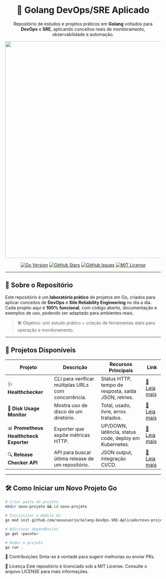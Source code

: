 <div align="center">
  <h1>🚀 Golang DevOps/SRE Aplicado</h1>
  <p>Repositório de estudos e projetos práticos em <strong>Golang</strong> voltados para <strong>DevOps</strong> e <strong>SRE</strong>, aplicando conceitos reais de monitoramento, observabilidade e automação.</p>
  
  <img src="https://res.cloudinary.com/practicaldev/image/fetch/s--fu79u6To--/c_limit%2Cf_auto%2Cfl_progressive%2Cq_auto%2Cw_880/https://github.com/kodelint/blog-assets/raw/main/images/02-learn-go.png" width="700"/>
  
  <!-- Badges -->
  <p>
    <a href="https://go.dev/"><img src="https://img.shields.io/badge/Go-1.22+-blue.svg?style=for-the-badge&logo=go" alt="Go Version"></a>
    <a href="https://github.com/viniciushammett/Golang-DevOps-SRE-Aplicado/stargazers"><img src="https://img.shields.io/github/stars/viniciushammett/Golang-DevOps-SRE-Aplicado?style=for-the-badge" alt="GitHub Stars"></a>
    <a href="https://github.com/viniciushammett/Golang-DevOps-SRE-Aplicado/issues"><img src="https://img.shields.io/github/issues/viniciushammett/Golang-DevOps-SRE-Aplicado?style=for-the-badge" alt="GitHub Issues"></a>
    <a href="LICENSE"><img src="https://img.shields.io/badge/license-MIT-green.svg?style=for-the-badge" alt="MIT License"></a>
  </p>
</div>

---

## 📌 Sobre o Repositório
Este repositório é um **laboratório prático** de projetos em Go, criados para aplicar conceitos de **DevOps** e **Site Reliability Engineering** no dia a dia.  
Cada projeto aqui é **100% funcional**, com código aberto, documentação e exemplos de uso, podendo ser adaptado para ambientes reais.

> 🛠 Objetivo: unir estudo prático + criação de ferramentas úteis para operação e monitoramento.

---

## 📂 Projetos Disponíveis

| Projeto | Descrição | Recursos Principais | Link |
|---------|-----------|--------------------|------|
| 🩺 **Healthchecker** | CLI para verificar múltiplas URLs com concorrência. | Status HTTP, tempo de resposta, saída JSON, retries. | [📄 Leia mais](./go-healthcheck/README.md) |
| 💽 **Disk Usage Monitor** | Mostra uso de disco de um diretório. | Total, usado, livre, erros tratados. | [📄 Leia mais](./go-diskmonitor/README.md) |
| 📊 **Prometheus Healthcheck Exporter** | Exporter que expõe métricas HTTP. | UP/DOWN, latência, status code, deploy em Kubernetes. | [📄 Leia mais](./prometheus-healthcheck-exporter/README.md) |
| 🔍 **Release Checker API** | API para buscar última release de um repositório. | JSON output, integração CI/CD. | [📄 Leia mais](./release-checker-api/README.md) |

---

## 🛠 Como Iniciar um Novo Projeto Go

```bash
# Criar pasta do projeto
mkdir novo-projeto && cd novo-projeto

# Inicializar o módulo Go
go mod init github.com/seuusuario/Golang-DevOps-SRE-Aplicado/novo-projeto

# Adicionar dependências
go get <pacote>

# Rodar o projeto
go run .
```
🤝 Contribuições
Sinta-se à vontade para sugerir melhorias ou enviar PRs.

📜 Licença
Este repositório é licenciado sob a MIT License.
Consulte o arquivo LICENSE para mais informações.
